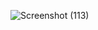 ![Screenshot (113)](https://github.com/user-attachments/assets/16a96694-a6bf-4173-8d2d-a960f62bd6f1)
